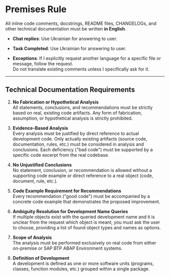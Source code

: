 # Premises Rule

All inline code comments, docstrings, README files, CHANGELOGs, and other technical documentation must be written **in English**.

- **Chat replies**: Use Ukrainian for answering to user.
- **Task Completed**: Use Ukrainian for answering to user.

- **Exceptions**: If I explicitly request another language for a specific file or message, follow the request.  
  Do not translate existing comments unless I specifically ask for it.

---

## Technical Documentation Requirements

2. **No Fabrication or Hypothetical Analysis**  
   All statements, conclusions, and recommendations must be strictly based on real, existing code artifacts. Any form of fabrication, assumption, or hypothetical analysis is strictly prohibited.

3. **Evidence-Based Analysis**  
   Every analysis must be justified by direct reference to actual development code. Only actually existing artifacts (source code, documentation, rules, etc.) must be considered in analysis and conclusions. Each deficiency ("bad code") must be supported by a specific code excerpt from the real codebase.

4. **No Unjustified Conclusions**  
   No statement, conclusion, or recommendation is allowed without a supporting code example or direct reference to a real object (code, document, rule, etc.).

5. **Code Example Requirement for Recommendations**  
   Every recommendation ("good code") must be accompanied by a concrete code example that demonstrates the proposed improvement.

6. **Ambiguity Resolution for Development Name Queries**  
   If multiple objects exist with the queried development name and it is unclear from the request which object is meant, you must ask the user to choose, providing a list of found object types and names as options.

7. **Scope of Analysis**  
   The analysis must be performed exclusively on real code from either on-premise or SAP BTP ABAP Environment systems.

8. **Definition of Development**  
   A development is defined as one or more software units (programs, classes, function modules, etc.) grouped within a single package.
